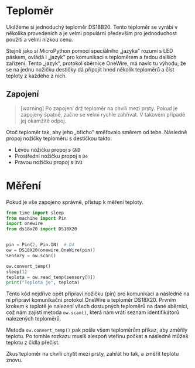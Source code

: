 # Teploměr

Ukážeme si jednoduchý teploměr DS18B20.
Tento teploměr se vyrábí v několika provedeních a je velmi populární především
pro jednoduchost použití a velmi nízkou cenu.

Stejně jako si MicroPython pomocí speciálního „jazyka” rozumí s LED páskem,
ovládá i „jazyk” pro komunikaci s teploměrem a řadou dalších zařízení.
Tento „jazyk“, protokol sběrnice OneWire, má navíc tu výhodu, že se na jednu
nožičku destičky dá připojit hned několik teploměrů a číst teploty
z každého z nich.


## Zapojení

> [warning]
> Po zapojení drž teploměr na chvíli mezi prsty.
> Pokud je zapojený špatně, začne se velmi rychle zahřívat.
> V takovém případě jej okamžitě odpoj.

Otoč teploměr tak, aby jeho „břicho” směřovalo směrem od tebe.
Následně propoj nožičky teploměru s destičkou takto:

* Levou nožičku propoj s `GND`
* Prostřední nožičku propoj s `D4`
* Pravou nožičku propoj s `3V3`

# Měření

Pokud je vše zapojeno správně, přistup k měření teploty.

```python
from time import sleep
from machine import Pin
import onewire
from ds18x20 import DS18X20


pin = Pin(2, Pin.IN)  # D4
ow = DS18X20(onewire.OneWire(pin))
sensory = ow.scan()

ow.convert_temp()
sleep(1)
teplota = ow.read_temp(sensory[0])
print("Teplota je", teplota)
```

Tento kód nejdříve opět připraví nožičku (pin) pro komunikaci a následně na ní
připraví komunikační protokol OneWire a teploměr DS18X20.
Prvním krokem k teplotě je nalezení všech dostupných teploměrů na dané
sběrnici, což nám zajistí metoda `ow.scan()`,
která nám vrátí seznam identifikátorů nalezených teploměrů.

Metoda `ow.convert_temp()` pak pošle všem teploměrům příkaz, aby změřily
teplotu.
Po tomhle rozkazu musíš alespoň vteřinu počkat a následně můžeš
teplotu z čidla přečíst.

Zkus teploměr na chvíli chytit mezi prsty, zahřát ho tak, a změřit teplotu
znovu.
